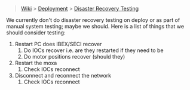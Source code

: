 > [Wiki](Home) > [Deployment](Deployment) > [Disaster Recovery Testing](Disaster-Recovery-Testing)

We currently don't do disaster recovery testing on deploy or as part of manual system testing; maybe we should.  Here is a list of things that we should consider testing:

1. Restart PC does IBEX/SECI recover
    1. Do IOCs recover i.e. are they restarted if they need to be
    1. Do motor positions recover (should they)
1. Restart the moxa
    1. Check IOCs reconnect
1. Disconnect and reconnect the network
    1. Check IOCs reconnect
